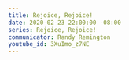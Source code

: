 ```yaml
---
title: Rejoice, Rejoice!
date: 2020-02-23 22:00:00 -08:00
series: Rejoice, Rejoice!
communicator: Randy Remington
youtube_id: 3XuImo_z7NE
---
```


